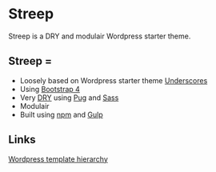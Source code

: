 # Streep
Streep is a DRY and modulair Wordpress starter theme.

## Streep =
* Loosely based on Wordpress starter theme [Underscores](https://github.com/Automattic/underscores.me)
* Using [Bootstrap 4](https://v4-alpha.getbootstrap.com/)
* Very [DRY](https://en.wikipedia.org/wiki/Don't_repeat_yourself) using [Pug](https://pugjs.org) and [Sass](http://sass-lang.com/)
* Modulair
* Built using [npm](https://www.npmjs.com/) and [Gulp](http://gulpjs.com/)

## Links
[Wordpress template hierarchy](https://developer.wordpress.org/files/2014/10/template-hierarchy.png)
